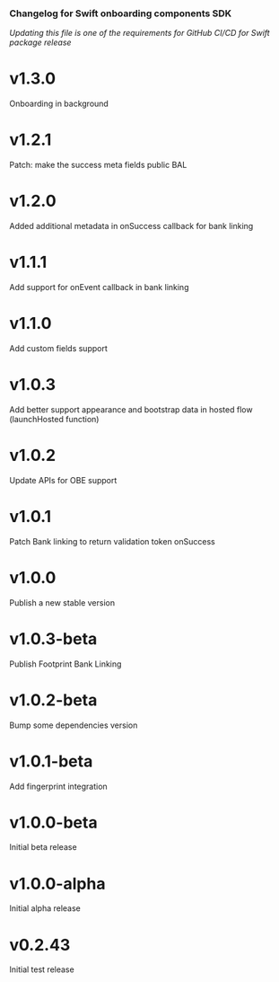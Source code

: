 ### Changelog for Swift onboarding components SDK
*Updating this file is one of the requirements for GitHub CI/CD for Swift package release*

# v1.3.0
Onboarding in background

# v1.2.1
Patch: make the success meta fields public BAL

# v1.2.0
Added additional metadata in onSuccess callback for bank linking

# v1.1.1
Add support for onEvent callback in bank linking

# v1.1.0
Add custom fields support

# v1.0.3
Add better support appearance and bootstrap data in hosted flow (launchHosted function)

# v1.0.2
Update APIs for OBE support

# v1.0.1
Patch Bank linking to return validation token onSuccess

# v1.0.0
Publish a new stable version

# v1.0.3-beta
Publish Footprint Bank Linking

# v1.0.2-beta
Bump some dependencies version

# v1.0.1-beta
Add fingerprint integration

# v1.0.0-beta
Initial beta release

# v1.0.0-alpha
Initial alpha release

# v0.2.43
Initial test release
